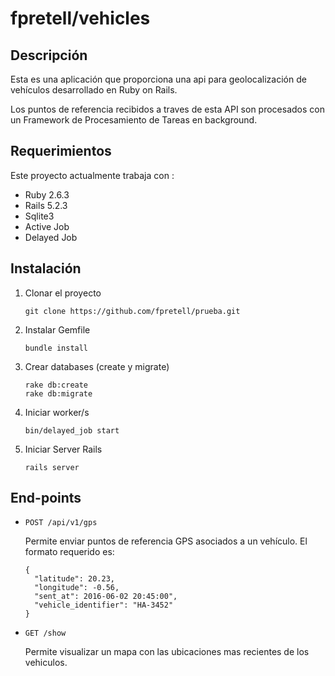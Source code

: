 # fpretell/vehicles

## Descripción

Esta es una aplicación que proporciona una api para geolocalización de vehículos desarrollado en Ruby on Rails.

Los puntos de referencia  recibidos a traves de esta API son procesados con un Framework de Procesamiento de Tareas en background.


## Requerimientos

Este proyecto actualmente trabaja con :

* Ruby 2.6.3
* Rails 5.2.3
* Sqlite3
* Active Job
* Delayed Job


## Instalación

  1. Clonar el proyecto
      ```
      git clone https://github.com/fpretell/prueba.git
      ```
  2. Instalar Gemfile
      ```
      bundle install
      ```
  3. Crear databases (create y migrate)
      ```
      rake db:create
      rake db:migrate
      ```
  4. Iniciar worker/s
      ```
      bin/delayed_job start
      ```
  5. Iniciar Server Rails
      ```
      rails server
      ```

## End-points

  * ```POST /api/v1/gps```

    Permite enviar puntos de referencia GPS asociados a un vehículo. El formato requerido es:

    ```
    {
      "latitude": 20.23,
      "longitude": -0.56,
      "sent_at": 2016-06-02 20:45:00",
      "vehicle_identifier": "HA-3452"
    }
    ```

  * ```GET /show```

    Permite visualizar un mapa con las ubicaciones mas recientes de los vehiculos.
